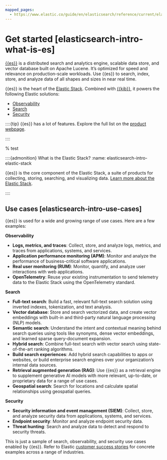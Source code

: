 ```yaml
---
mapped_pages:
  - https://www.elastic.co/guide/en/elasticsearch/reference/current/elasticsearch-intro-what-is-es.html
---
```


# Get started [elasticsearch-intro-what-is-es]

[{{es}}](https://github.com/elastic/elasticsearch/) is a distributed search and analytics engine, scalable data store, and vector database built on Apache Lucene. It’s optimized for speed and relevance on production-scale workloads. Use {{es}} to search, index, store, and analyze data of all shapes and sizes in near real time.

{{es}} is the heart of the [Elastic Stack](the-stack.md). Combined with [{{kib}}](https://www.elastic.co/kibana), it powers the following Elastic solutions:

* [Observability](https://www.elastic.co/observability)
* [Search](https://www.elastic.co/enterprise-search)
* [Security](https://www.elastic.co/security)

::::{tip}
{{es}} has a lot of features. Explore the full list on the [product webpage](https://www.elastic.co/elasticsearch/features).

::::

% test


::::{admonition} What is the Elastic Stack?
:name: elasticsearch-intro-elastic-stack

{{es}} is the core component of the Elastic Stack, a suite of products for collecting, storing, searching, and visualizing data. [Learn more about the Elastic Stack](the-stack.md).

::::



## Use cases [elasticsearch-intro-use-cases]

{{es}} is used for a wide and growing range of use cases. Here are a few examples:

**Observability**

* **Logs, metrics, and traces**: Collect, store, and analyze logs, metrics, and traces from applications, systems, and services.
* **Application performance monitoring (APM)**: Monitor and analyze the performance of business-critical software applications.
* **Real user monitoring (RUM)**: Monitor, quantify, and analyze user interactions with web applications.
* **OpenTelemetry**: Reuse your existing instrumentation to send telemetry data to the Elastic Stack using the OpenTelemetry standard.

**Search**

* **Full-text search**: Build a fast, relevant full-text search solution using inverted indexes, tokenization, and text analysis.
* **Vector database**: Store and search vectorized data, and create vector embeddings with built-in and third-party natural language processing (NLP) models.
* **Semantic search**: Understand the intent and contextual meaning behind search queries using tools like synonyms, dense vector embeddings, and learned sparse query-document expansion.
* **Hybrid search**: Combine full-text search with vector search using state-of-the-art ranking algorithms.
* **Build search experiences**: Add hybrid search capabilities to apps or websites, or build enterprise search engines over your organization’s internal data sources.
* **Retrieval augmented generation (RAG)**: Use {{es}} as a retrieval engine to supplement generative AI models with more relevant, up-to-date, or proprietary data for a range of use cases.
* **Geospatial search**: Search for locations and calculate spatial relationships using geospatial queries.

**Security**

* **Security information and event management (SIEM)**: Collect, store, and analyze security data from applications, systems, and services.
* **Endpoint security**: Monitor and analyze endpoint security data.
* **Threat hunting**: Search and analyze data to detect and respond to security threats.

This is just a sample of search, observability, and security use cases enabled by {{es}}. Refer to Elastic [customer success stories](https://www.elastic.co/customers/success-stories) for concrete examples across a range of industries.
